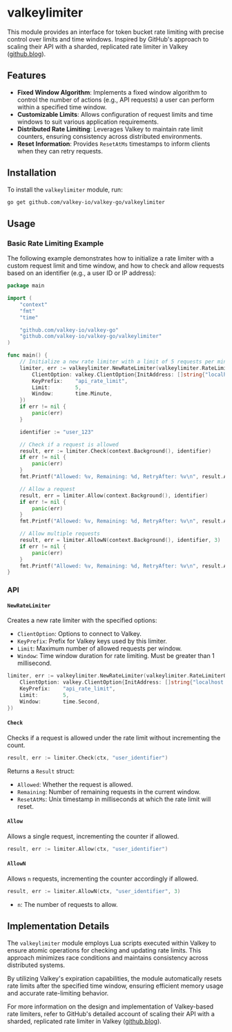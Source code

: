
# valkeylimiter

This module provides an interface for token bucket rate limiting with precise control over limits and time windows. Inspired by GitHub's approach to scaling their API with a sharded, replicated rate limiter in Valkey ([github.blog](https://github.blog/engineering/infrastructure/how-we-scaled-github-api-sharded-replicated-rate-limiter-redis/)).

## Features

- **Fixed Window Algorithm**: Implements a fixed window algorithm to control the number of actions (e.g., API requests) a user can perform within a specified time window.
- **Customizable Limits**: Allows configuration of request limits and time windows to suit various application requirements.
- **Distributed Rate Limiting**: Leverages Valkey to maintain rate limit counters, ensuring consistency across distributed environments.
- **Reset Information**: Provides `ResetAtMs` timestamps to inform clients when they can retry requests.

## Installation

To install the `valkeylimiter` module, run:

```bash
go get github.com/valkey-io/valkey-go/valkeylimiter
```

## Usage

### Basic Rate Limiting Example

The following example demonstrates how to initialize a rate limiter with a custom request limit and time window, and how to check and allow requests based on an identifier (e.g., a user ID or IP address):

```go
package main

import (
	"context"
	"fmt"
	"time"

	"github.com/valkey-io/valkey-go"
	"github.com/valkey-io/valkey-go/valkeylimiter"
)

func main() {
	// Initialize a new rate limiter with a limit of 5 requests per minute
	limiter, err := valkeylimiter.NewRateLimiter(valkeylimiter.RateLimiterOption{
		ClientOption: valkey.ClientOption{InitAddress: []string{"localhost:6379"}},
		KeyPrefix:    "api_rate_limit",
		Limit:        5,
		Window:       time.Minute,
	})
	if err != nil {
		panic(err)
	}

	identifier := "user_123"

	// Check if a request is allowed
	result, err := limiter.Check(context.Background(), identifier)
	if err != nil {
		panic(err)
	}
	fmt.Printf("Allowed: %v, Remaining: %d, RetryAfter: %v\n", result.Allowed, result.Remaining, result.RetryAfter)

	// Allow a request
	result, err = limiter.Allow(context.Background(), identifier)
	if err != nil {
		panic(err)
	}
	fmt.Printf("Allowed: %v, Remaining: %d, RetryAfter: %v\n", result.Allowed, result.Remaining, result.RetryAfter)

	// Allow multiple requests
	result, err = limiter.AllowN(context.Background(), identifier, 3)
	if err != nil {
		panic(err)
	}
	fmt.Printf("Allowed: %v, Remaining: %d, RetryAfter: %v\n", result.Allowed, result.Remaining, result.RetryAfter)
}
```

### API

#### `NewRateLimiter`

Creates a new rate limiter with the specified options:

- `ClientOption`: Options to connect to Valkey.
- `KeyPrefix`: Prefix for Valkey keys used by this limiter.
- `Limit`: Maximum number of allowed requests per window.
- `Window`: Time window duration for rate limiting. Must be greater than 1 millisecond.

```go
limiter, err := valkeylimiter.NewRateLimiter(valkeylimiter.RateLimiterOption{
	ClientOption: valkey.ClientOption{InitAddress: []string{"localhost:6379"}},
	KeyPrefix:    "api_rate_limit",
	Limit:        5,
	Window:       time.Second,
})
```

#### `Check`

Checks if a request is allowed under the rate limit without incrementing the count.

```go
result, err := limiter.Check(ctx, "user_identifier")
```

Returns a `Result` struct:

- `Allowed`: Whether the request is allowed.
- `Remaining`: Number of remaining requests in the current window.
- `ResetAtMs`: Unix timestamp in milliseconds at which the rate limit will reset.

#### `Allow`

Allows a single request, incrementing the counter if allowed.

```go
result, err := limiter.Allow(ctx, "user_identifier")
```

#### `AllowN`

Allows `n` requests, incrementing the counter accordingly if allowed.

```go
result, err := limiter.AllowN(ctx, "user_identifier", 3)
```

- `n`: The number of requests to allow.

## Implementation Details

The `valkeylimiter` module employs Lua scripts executed within Valkey to ensure atomic operations for checking and updating rate limits. This approach minimizes race conditions and maintains consistency across distributed systems.

By utilizing Valkey's expiration capabilities, the module automatically resets rate limits after the specified time window, ensuring efficient memory usage and accurate rate-limiting behavior.

For more information on the design and implementation of Valkey-based rate limiters, refer to GitHub's detailed account of scaling their API with a sharded, replicated rate limiter in Valkey ([github.blog](https://github.blog/engineering/infrastructure/how-we-scaled-github-api-sharded-replicated-rate-limiter-redis/)).
